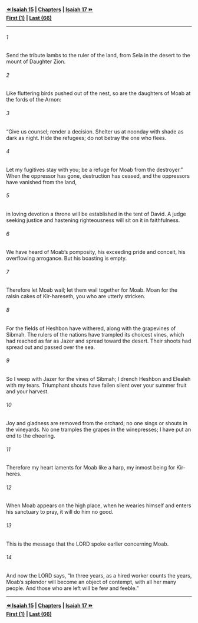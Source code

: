   
**[⏪ Isaiah 15](./Isaiah%2015.md) | [Chapters](./_index.md) | [Isaiah 17 ⏩](./Isaiah%2017.md)**  
**[First (1)](./Isaiah%201.md) | [Last (66)](./Isaiah%2066.md)**  
  
---  
  
###### 1  
Send the tribute lambs to the ruler of the land, from Sela in the desert to the mount of Daughter Zion.  
  
###### 2  
Like fluttering birds pushed out of the nest, so are the daughters of Moab at the fords of the Arnon:  
  
###### 3  
“Give us counsel; render a decision. Shelter us at noonday with shade as dark as night. Hide the refugees; do not betray the one who flees.  
  
###### 4  
Let my fugitives stay with you; be a refuge for Moab from the destroyer.” When the oppressor has gone, destruction has ceased, and the oppressors have vanished from the land,  
  
###### 5  
in loving devotion a throne will be established in the tent of David. A judge seeking justice and hastening righteousness will sit on it in faithfulness.  
  
###### 6  
We have heard of Moab’s pomposity, his exceeding pride and conceit, his overflowing arrogance. But his boasting is empty.  
  
###### 7  
Therefore let Moab wail; let them wail together for Moab. Moan for the raisin cakes of Kir-hareseth, you who are utterly stricken.  
  
###### 8  
For the fields of Heshbon have withered, along with the grapevines of Sibmah. The rulers of the nations have trampled its choicest vines, which had reached as far as Jazer and spread toward the desert. Their shoots had spread out and passed over the sea.  
  
###### 9  
So I weep with Jazer for the vines of Sibmah; I drench Heshbon and Elealeh with my tears. Triumphant shouts have fallen silent over your summer fruit and your harvest.  
  
###### 10  
Joy and gladness are removed from the orchard; no one sings or shouts in the vineyards. No one tramples the grapes in the winepresses; I have put an end to the cheering.  
  
###### 11  
Therefore my heart laments for Moab like a harp, my inmost being for Kir-heres.  
  
###### 12  
When Moab appears on the high place, when he wearies himself and enters his sanctuary to pray, it will do him no good.  
  
###### 13  
This is the message that the LORD spoke earlier concerning Moab.  
  
###### 14  
And now the LORD says, “In three years, as a hired worker counts the years, Moab’s splendor will become an object of contempt, with all her many people. And those who are left will be few and feeble.”  
  
  
---  
  
**[⏪ Isaiah 15](./Isaiah%2015.md) | [Chapters](./_index.md) | [Isaiah 17 ⏩](./Isaiah%2017.md)**  
**[First (1)](./Isaiah%201.md) | [Last (66)](./Isaiah%2066.md)**  
  

